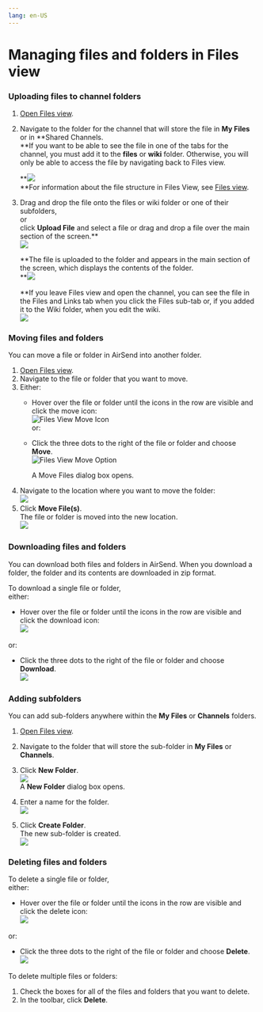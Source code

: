 ```yaml
---
lang: en-US
---
```


# Managing files and folders in Files view

### Uploading files to channel folders

1.  [Open Files view](/files/files-view).
2.  Navigate to the folder for the channel that will store the file in **My Files** or in **Shared Channels.  
    **If you want to be able to see the file in one of the tabs for the channel, you must add it to the **files** or **wiki** folder. Otherwise, you will only be able to access the file by navigating back to Files view.
    
    **![](../assets/files/managing-files-and-folders-in-files-view/as-add-file-to-channel.png)  
    **For information about the file structure in Files View, see [Files view](/files/files-view).
    
3.  Drag and drop the file onto the files or wiki folder or one of their subfolders,  
    or  
    click **Upload File** and select a file or drag and drop a file over the main section of the screen.**  
    ![](../assets/files/managing-files-and-folders-in-files-view/as-add-file.png)  
      
    **The file is uploaded to the folder and appears in the main section of the screen, which displays the contents of the folder.  
    **![](../assets/files/managing-files-and-folders-in-files-view/as-uploaded.png)  
      
    **If you leave Files view and open the channel, you can see the file in the Files and Links tab when you click the Files sub-tab or, if you added it to the Wiki folder, when you edit the wiki.  
    ![](../assets/files/managing-files-and-folders-in-files-view/as-added-to-files.png)

  

### Moving files and folders

You can move a file or folder in AirSend into another folder.

1.  [Open Files view](/files/files-view).
2.  Navigate to the file or folder that you want to move.
3.  Either:
    -   Hover over the file or folder until the icons in the row are visible and click the move icon:  
        ![Files View Move Icon](../assets/files/managing-files-and-folders-in-files-view/files-view-move-icon.png)  
        or:
    -   Click the three dots to the right of the file or folder and choose **Move**.  
        ![Files View Move Option](../assets/files/managing-files-and-folders-in-files-view/files-view-move-option.png)  
          
        A Move Files dialog box opens.
4.  Navigate to the location where you want to move the folder:  
    ![](../assets/files/managing-files-and-folders-in-files-view/as-move-dialog.png)
5.  Click **Move File(s)**.  
    The file or folder is moved into the new location.  
    ![](../assets/files/managing-files-and-folders-in-files-view/as-new-location.png)

### Downloading files and folders

You can download both files and folders in AirSend. When you download a folder, the folder and its contents are downloaded in zip format.

To download a single file or folder,  
either:

-   Hover over the file or folder until the icons in the row are visible and click the download icon:  
    ![](../assets/files/managing-files-and-folders-in-files-view/as-download.png)

or:

-   Click the three dots to the right of the file or folder and choose **Download**.  
    ![](../assets/files/managing-files-and-folders-in-files-view/as-download-2.png)  
      
    

### Adding subfolders

You can add sub-folders anywhere within the **My Files** or **Channels** folders.

1.  [Open Files view](/files/files-view).
2.  Navigate to the folder that will store the sub-folder in **My Files** or **Channels**.
3.  Click **New Folder**.  
    ![](../assets/files/managing-files-and-folders-in-files-view/as-add-folder.png)  
    A **New Folder** dialog box opens.  
    
4.  Enter a name for the folder.  
    ![](../assets/files/managing-files-and-folders-in-files-view/as-new-folder.png)
5.  Click **Create Folder**.  
    The new sub-folder is created.  
    ![](../assets/files/managing-files-and-folders-in-files-view/as-new-folder-created.png)  
    

  

### Deleting files and folders

To delete a single file or folder,  
either:

-   Hover over the file or folder until the icons in the row are visible and click the delete icon:  
    ![](../assets/files/managing-files-and-folders-in-files-view/a-sdelete.png)

or:

-   Click the three dots to the right of the file or folder and choose **Delete**.  
    ![](../assets/files/managing-files-and-folders-in-files-view/as-delete-2.png)

To delete multiple files or folders:

1.  Check the boxes for all of the files and folders that you want to delete.
2.  In the toolbar, click **Delete**.